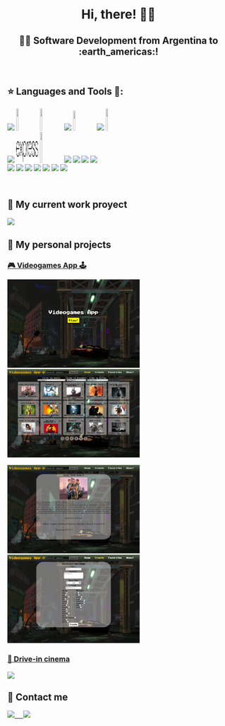 <h1 align='center'>Hi, there! 🙋‍♂️</h1>

<h2 align="center">
👨‍💻 Software Development from Argentina to :earth_americas:!
</h2>

&nbsp;&nbsp;


## :star: Languages and Tools 🔨:

<p>
  <code><img width="10%" src="https://www.vectorlogo.zone/logos/w3_html5/w3_html5-ar21.svg"></code>
  <code><img width="10%" height="50px" src="http://1000marcas.net/wp-content/uploads/2021/02/CSS-Logo.png"></code>
  <code><img width="10%" height="50px" src="https://openclipart.org/download/272343/1486640684.svg"></code>
  <code><img width="10%" src="https://www.vectorlogo.zone/logos/reactjs/reactjs-ar21.svg"></code>
  <code><img width="10%" height="45" src="https://cdn.worldvectorlogo.com/logos/redux.svg"></code>
  <code><img width="10%" src="https://www.vectorlogo.zone/logos/getbootstrap/getbootstrap-ar21.svg"></code>
  <code><img width="10%" height="50px" src="https://cdn.worldvectorlogo.com/logos/material-ui-1.svg"></code>
  <br />
  <code><img width="10%" src="https://www.vectorlogo.zone/logos/nodejs/nodejs-ar21.svg"></code>
  <code><img width="10%" height='50px' src="https://github.com/rafamossetto/rafamossetto/blob/main/logos/expressjs.svg"></code>
  <code><img width="10%" height="70px"src="https://infinapps.com/wp-content/uploads/2018/10/mongodb-logo.png"></code>
  <code><img width="10%" src="https://vistapointe.net/images/mongoose-noda-wallpaper-6.jpg"></code>
  <code><img width="10%" src="https://www.vectorlogo.zone/logos/postgresql/postgresql-ar21.svg"></code>
  <code><img width="10%" src="https://www.vectorlogo.zone/logos/sequelizejs/sequelizejs-ar21.svg"></code>
  <code><img width="10%" src="https://www.vectorlogo.zone/logos/git-scm/git-scm-ar21.svg"></code>
  <br />
  <code><img width="8%" src="https://upload.wikimedia.org/wikipedia/commons/4/4c/Typescript_logo_2020.svg"></code>
  <code><img width="8%" src="https://upload.wikimedia.org/wikipedia/commons/a/a8/NestJS.svg"></code>
  <code><img width="10%" src="https://keenethics.com/wp-content/uploads/2022/01/react-native-1.svg"></code>
  <code><img width="10%" src="https://partner.zoom.us/wp-content/uploads/2022/12/2022_Zoom-AWS_Lockup_RGB-1-e1672857797889-1024x760.png"></code>
  <code><img width="8%" src="https://upload.wikimedia.org/wikipedia/en/7/7e/Datadog_logo.svg"></code>
  <code><img width="10%" src="https://www.grupobits.co/wp-content/uploads/2020/05/kibana.svg"></code>
  <code><img width="10%" src="https://miro.medium.com/v2/resize:fit:1400/1*Jed-UVwaIqf16oq5f8ATDQ.png"></code>
</p>

&nbsp;

## :pushpin: My current work proyect
[<img target="blank" src="https://github.com/rafamossetto/rafamossetto/assets/80932298/71459a1e-d2c2-4ae4-bb47-58b77ba2aebc">](https://www.personalpay.com.ar/)


## :pushpin: My personal projects
  <h3><a href='https://github.com/rafamossetto/PI-Videogames-FT13'>🎮 Videogames App 🕹</a></h3>
<p>
  <a><img width='300px' height='200px' src="https://github.com/rafamossetto/rafamossetto/blob/main/screenshots/landing.png"></a>
  <a><img width='300px' height='200px' src="https://github.com/rafamossetto/rafamossetto/blob/main/screenshots/home.png"></a>
</p>
<p>
  <a><img width='300px' height='200px' src="https://github.com/rafamossetto/rafamossetto/blob/main/screenshots/game.png"></a>
  <a><img width='300px' height='200px'' src="https://github.com/rafamossetto/rafamossetto/blob/main/screenshots/form.png"></a>
</p>
  <h3><a href='https://github.com/rafamossetto/PG-Henry'>🎥 Drive-in cinema</a></h3>
<p>
  <a href="https://henry-movie-app.vercel.app/" ><img align="center" src="https://res.cloudinary.com/juancereceda/image/upload/v1627265729/Screen_Shot_2021-07-25_at_23.12.21_z77guu.png" width="500" /></a>
</p>


## :paperclip: Contact me
<span >
<a href="https://www.linkedin.com/in/rafamossetto" ><img width="5%" src="https://upload.wikimedia.org/wikipedia/commons/thumb/c/ca/LinkedIn_logo_initials.png/640px-LinkedIn_logo_initials.png"> &nbsp; &nbsp;
<a href="mailto:mossettorafael@gmail.com" ><img width="5%" src="https://upload.wikimedia.org/wikipedia/commons/thumb/7/7e/Gmail_icon_%282020%29.svg/800px-Gmail_icon_%282020%29.svg.png">
</span>
